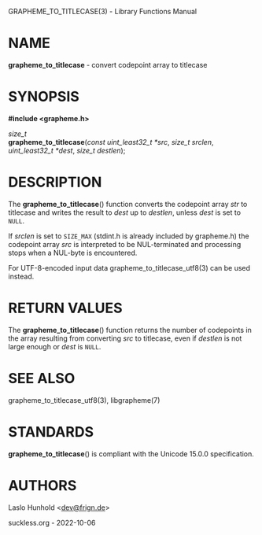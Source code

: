 GRAPHEME\_TO\_TITLECASE(3) - Library Functions Manual

# NAME

**grapheme\_to\_titlecase** - convert codepoint array to titlecase

# SYNOPSIS

**#include <grapheme.h>**

*size\_t*  
**grapheme\_to\_titlecase**(*const uint\_least32\_t \*src*, *size\_t srclen*, *uint\_least32\_t \*dest*, *size\_t destlen*);

# DESCRIPTION

The
**grapheme\_to\_titlecase**()
function converts the codepoint array
*str*
to titlecase and writes the result to
*dest*
up to
*destlen*,
unless
*dest*
is set to
`NULL`.

If
*srclen*
is set to
`SIZE_MAX`
(stdint.h is already included by grapheme.h) the codepoint array
*src*
is interpreted to be NUL-terminated and processing stops when a
NUL-byte is encountered.

For UTF-8-encoded input data
grapheme\_to\_titlecase\_utf8(3)
can be used instead.

# RETURN VALUES

The
**grapheme\_to\_titlecase**()
function returns the number of codepoints in the array resulting
from converting
*src*
to titlecase, even if
*destlen*
is not large enough or
*dest*
is
`NULL`.

# SEE ALSO

grapheme\_to\_titlecase\_utf8(3),
libgrapheme(7)

# STANDARDS

**grapheme\_to\_titlecase**()
is compliant with the Unicode 15.0.0 specification.

# AUTHORS

Laslo Hunhold <[dev@frign.de](mailto:dev@frign.de)>

suckless.org - 2022-10-06
